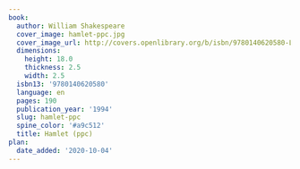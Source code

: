 ```yaml
---
book:
  author: William Shakespeare
  cover_image: hamlet-ppc.jpg
  cover_image_url: http://covers.openlibrary.org/b/isbn/9780140620580-L.jpg
  dimensions:
    height: 18.0
    thickness: 2.5
    width: 2.5
  isbn13: '9780140620580'
  language: en
  pages: 190
  publication_year: '1994'
  slug: hamlet-ppc
  spine_color: '#a9c512'
  title: Hamlet (ppc)
plan:
  date_added: '2020-10-04'
---
```

